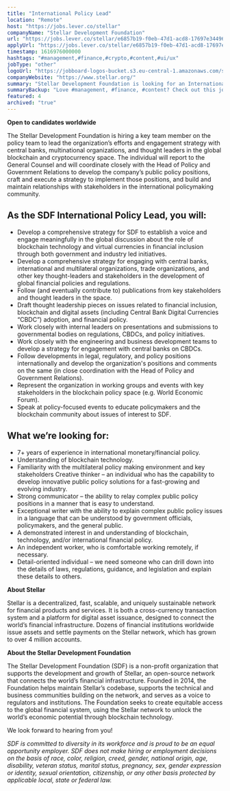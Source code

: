 ```yaml
---
title: "International Policy Lead"
location: "Remote"
host: "https://jobs.lever.co/stellar"
companyName: "Stellar Development Foundation"
url: "https://jobs.lever.co/stellar/e6857b19-f0eb-47d1-acd8-17697e344961"
applyUrl: "https://jobs.lever.co/stellar/e6857b19-f0eb-47d1-acd8-17697e344961/apply"
timestamp: 1616976000000
hashtags: "#management,#finance,#crypto,#content,#ui/ux"
jobType: "other"
logoUrl: "https://jobboard-logos-bucket.s3.eu-central-1.amazonaws.com/stellar-development-foundation"
companyWebsite: "https://www.stellar.org/"
summary: "Stellar Development Foundation is looking for an International Policy Lead that has 7+ years of experience in international monetary/financial policy."
summaryBackup: "Love #management, #finance, #content? Check out this job post!"
featured: 4
archived: "true"
---
```


**Open to candidates worldwide**

The Stellar Development Foundation is hiring a key team member on the policy team to lead the organization’s efforts and engagement strategy with central banks, multinational organizations, and thought leaders in the global blockchain and cryptocurrency space. The individual will report to the General Counsel and will coordinate closely with the Head of Policy and Government Relations to develop the company’s public policy positions, craft and execute a strategy to implement those positions, and build and maintain relationships with stakeholders in the international policymaking community. 

## As the SDF International Policy Lead, you will:

*   Develop a comprehensive strategy for SDF to establish a voice and engage meaningfully in the global discussion about the role of blockchain technology and virtual currencies in financial inclusion through both government and industry led initiatives.
*   Develop a comprehensive strategy for engaging with central banks, international and multilateral organizations, trade organizations, and other key thought-leaders and stakeholders in the development of global financial policies and regulations. 
*   Follow (and eventually contribute to) publications from key stakeholders and thought leaders in the space.
*   Draft thought leadership pieces on issues related to financial inclusion, blockchain and digital assets (including Central Bank Digital Currencies “CBDC”) adoption, and financial policy.     
*   Work closely with internal leaders on presentations and submissions to governmental bodies on regulations, CBDCs, and policy initiatives.
*   Work closely with the engineering and business development teams to develop a strategy for engagement with central banks on CBDCs. 
*   Follow developments in legal, regulatory, and policy positions internationally and develop the organization's positions and comments on the same (in close coordination with the Head of Policy and Government Relations).
*   Represent the organization in working groups and events with key stakeholders in the blockchain policy space (e.g. World Economic Forum).
*   Speak at policy-focused events to educate policymakers and the blockchain community about issues of interest to SDF.

## What we’re looking for:

*   7+ years of experience in international monetary/financial policy.
*   Understanding of blockchain technology.
*   Familiarity with the multilateral policy making environment and key stakeholders Creative thinker – an individual who has the capability to develop innovative public policy solutions for a fast-growing and evolving industry.
*   Strong communicator – the ability to relay complex public policy positions in a manner that is easy to understand.
*   Exceptional writer with the ability to explain complex public policy issues in a language that can be understood by government officials, policymakers, and the general public.
*   A demonstrated interest in and understanding of blockchain, technology, and/or international financial policy.
*   An independent worker, who is comfortable working remotely, if necessary.
*   Detail-oriented individual – we need someone who can drill down into the details of laws, regulations, guidance, and legislation and explain these details to others.

**About Stellar**

Stellar is a decentralized, fast, scalable, and uniquely sustainable network for financial products and services. It is both a cross-currency transaction system and a platform for digital asset issuance, designed to connect the world’s financial infrastructure. Dozens of financial institutions worldwide issue assets and settle payments on the Stellar network, which has grown to over 4 million accounts.   

**About the Stellar Development Foundation**

The Stellar Development Foundation (SDF) is a non-profit organization that supports the development and growth of Stellar, an open-source network that connects the world’s financial infrastructure. Founded in 2014, the Foundation helps maintain Stellar’s codebase, supports the technical and business communities building on the network, and serves as a voice to regulators and institutions. The Foundation seeks to create equitable access to the global financial system, using the Stellar network to unlock the world’s economic potential through blockchain technology.

We look forward to hearing from you!

_SDF is committed to diversity in its workforce and is proud to be an equal opportunity employer. SDF does not make hiring or employment decisions on the basis of race, color, religion, creed, gender, national origin, age, disability, veteran status, marital status, pregnancy, sex, gender expression or identity, sexual orientation, citizenship, or any other basis protected by applicable local, state or federal law._
